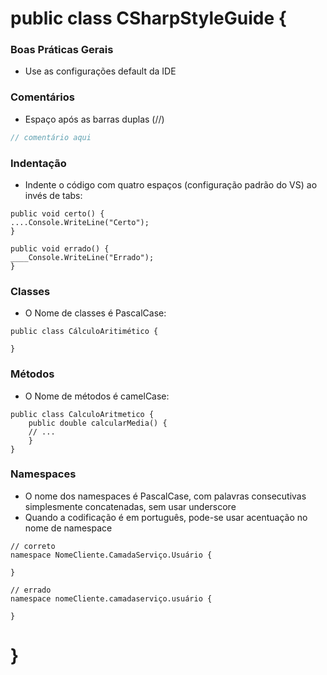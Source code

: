 ﻿# public class CSharpStyleGuide {

### Boas Práticas Gerais
* Use as configurações default da IDE

### Comentários
* Espaço após as barras duplas (//)

```cs
// comentário aqui
```

### Indentação

* Indente o código com quatro espaços (configuração padrão do VS) ao invés de tabs:
```
public void certo() {
....Console.WriteLine("Certo");
}

public void errado() {
____Console.WriteLine("Errado");
}

```
### Classes
* O Nome de classes é PascalCase:
```
public class CálculoAritimético {

}
```
### Métodos
* O Nome de métodos é camelCase:
```
public class CalculoAritmetico {
	public double calcularMedia() {
	// ...
	}
}
```

### Namespaces

* O nome dos namespaces é PascalCase, com palavras consecutivas simplesmente concatenadas, sem usar underscore
* Quando a codificação é em português, pode-se usar acentuação no nome de namespace
```
// correto
namespace NomeCliente.CamadaServiço.Usuário {

}

// errado
namespace nomeCliente.camadaserviço.usuário {

}
```

# }
